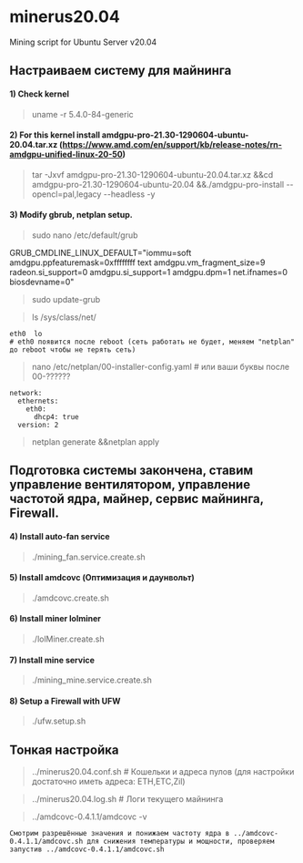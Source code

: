 # minerus20.04
Mining script for Ubuntu Server v20.04
## Настраиваем систему для майнинга
#### 1) Check kernel
 > uname -r
 >5.4.0-84-generic

#### 2) For this kernel install amdgpu-pro-21.30-1290604-ubuntu-20.04.tar.xz (https://www.amd.com/en/support/kb/release-notes/rn-amdgpu-unified-linux-20-50)
 > tar -Jxvf amdgpu-pro-21.30-1290604-ubuntu-20.04.tar.xz &&cd amdgpu-pro-21.30-1290604-ubuntu-20.04 &&./amdgpu-pro-install --opencl=pal,legacy --headless -y 

#### 3) Modify gbrub, netplan setup.
 > sudo nano /etc/default/grub
 
   GRUB_CMDLINE_LINUX_DEFAULT="iommu=soft amdgpu.ppfeaturemask=0xffffffff text amdgpu.vm_fragment_size=9 radeon.si_support=0 amdgpu.si_support=1 amdgpu.dpm=1 net.ifnames=0 biosdevname=0"
 
 > sudo update-grub
 
 > ls /sys/class/net/

	eth0  lo  
	# eth0 появится после reboot (сеть работать не будет, меняем "netplan" до reboot чтобы не терять сеть)
 
 > nano /etc/netplan/00-installer-config.yaml # или ваши буквы после 00-??????

	network:
	  ethernets:
	    eth0:
	      dhcp4: true
	  version: 2

 > netplan generate &&netplan apply
##  Подготовка системы закончена, ставим управление вентилятором, управление частотой ядра, майнер, сервис майнинга, Firewall.
#### 4) Install auto-fan service
 > ./mining_fan.service.create.sh 
#### 5) Install amdcovc (Оптимизация и даунвольт)
 > ./amdcovc.create.sh 
#### 6) Install miner lolminer
 > ./lolMiner.create.sh
#### 7) Install mine service
 > ./mining_mine.service.create.sh
#### 8) Setup a Firewall with UFW
 > ./ufw.setup.sh
##  Тонкая настройка
 > ../minerus20.04.conf.sh # Кошельки и адреса пулов (для настройки достаточно иметь адреса: ETH,ETC,Zil)

 > ../minerus20.04.log.sh # Логи текущего майнинга

 > ../amdcovc-0.4.1.1/amdcovc -v 

	Смотрим разрешённые значения и понижаем частоту ядра в ../amdcovc-0.4.1.1/amdcovc.sh для снижения температуры и мощности, проверяем запустив ../amdcovc-0.4.1.1/amdcovc.sh

